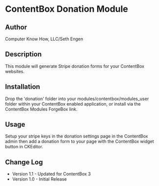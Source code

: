 ContentBox Donation Module
=================

Author
-----------------
Computer Know How, LLC/Seth Engen

Description
-----------------
This module will generate Stripe donation forms for your ContentBox websites.

Installation
-----------------
Drop the 'donation' folder into your modules/contentbox/modules_user folder within your ContentBox enabled application, or install via the ContentBox Modules ForgeBox link.

Usage
-----------------
Setup your stripe keys in the donation settings page in the ContentBox admin then add a donation form to your page with the ContentBox widget button in CKEditor.

Change Log
-----------------
* Version 1.1  - Updated for ContentBox 3
* Version 1.0  - Initial Release